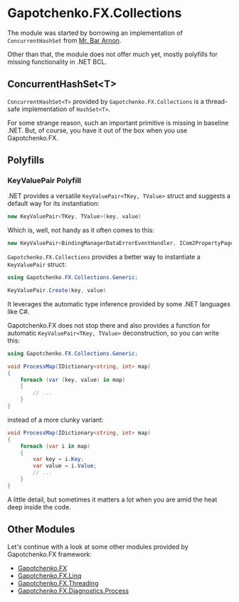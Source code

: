 ﻿# Gapotchenko.FX.Collections

The module was started by borrowing an implementation of `ConcurrentHashSet` from [Mr. Bar Arnon](https://github.com/i3arnon).

Other than that, the module does not offer much yet, mostly polyfills for missing functionality in .NET BCL.

## ConcurrentHashSet&lt;T&gt;

`ConcurrentHashSet<T>` provided by `Gapotchenko.FX.Collections` is a thread-safe implementation of `HashSet<T>`.

For some strange reason, such an important primitive is missing in baseline .NET.
But, of course, you have it out of the box when you use Gapotchenko.FX.

## Polyfills

### KeyValuePair Polyfill

.NET provides a versatile `KeyValuePair<TKey, TValue>` struct and suggests a default way for its instantiation:

``` csharp
new KeyValuePair<TKey, TValue>(key, value)
```

Which is, well, not handy as it often comes to this:

``` csharp
new KeyValuePair<BindingManagerDataErrorEventHandler, ICom2PropertyPageDisplayService>(key, value)
```

`Gapotchenko.FX.Collections` provides a better way to instantiate a `KeyValuePair` struct:

``` csharp
using Gapotchenko.FX.Collections.Generic;

KeyValuePair.Create(key, value)
```

It leverages the automatic type inference provided by some .NET languages like C#.

Gapotchenko.FX does not stop there and also provides a function for automatic `KeyValuePair<TKey, TValue>` deconstruction, so you can write this:

``` csharp
using Gapotchenko.FX.Collections.Generic;

void ProcessMap(IDictionary<string, int> map)
{
    foreach (var (key, value) in map)
    {
        // ...
    }
}
```

instead of a more clunky variant:

``` csharp
void ProcessMap(IDictionary<string, int> map)
{
    foreach (var i in map)
    {
        var key = i.Key;
        var value = i.Value;
        // ...
    }
}
```

A little detail, but sometimes it matters a lot when you are amid the heat deep inside the code.

## Other Modules

Let's continue with a look at some other modules provided by Gapotchenko.FX framework:

- [Gapotchenko.FX](../Gapotchenko.FX)
- [Gapotchenko.FX.Linq](../Gapotchenko.FX.Linq)
- [Gapotchenko.FX.Threading](../Gapotchenko.FX.Threading)
- [Gapotchenko.FX.Diagnostics.Process](../Gapotchenko.FX.Diagnostics.Process)
